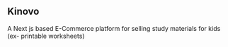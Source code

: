 ## Kinovo 

A Next js based E-Commerce platform for selling study materials for kids (ex- printable worksheets)
